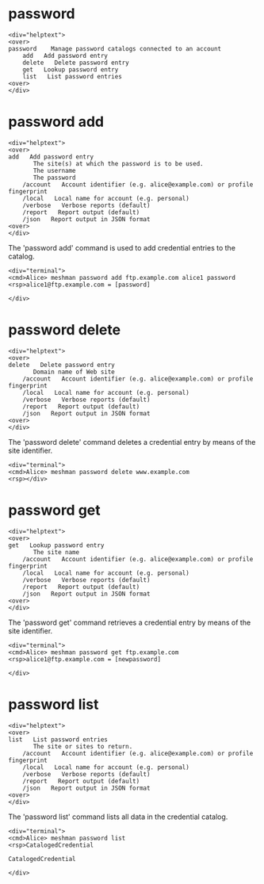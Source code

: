 

# password

~~~~
<div="helptext">
<over>
password    Manage password catalogs connected to an account
    add   Add password entry
    delete   Delete password entry
    get   Lookup password entry
    list   List password entries
<over>
</div>
~~~~


# password add

~~~~
<div="helptext">
<over>
add   Add password entry
       The site(s) at which the password is to be used.
       The username
       The password
    /account   Account identifier (e.g. alice@example.com) or profile fingerprint
    /local   Local name for account (e.g. personal)
    /verbose   Verbose reports (default)
    /report   Report output (default)
    /json   Report output in JSON format
<over>
</div>
~~~~

The 'password add' command is used to add credential entries to the catalog.


~~~~
<div="terminal">
<cmd>Alice> meshman password add ftp.example.com alice1 password
<rsp>alice1@ftp.example.com = [password]

</div>
~~~~



# password delete

~~~~
<div="helptext">
<over>
delete   Delete password entry
       Domain name of Web site
    /account   Account identifier (e.g. alice@example.com) or profile fingerprint
    /local   Local name for account (e.g. personal)
    /verbose   Verbose reports (default)
    /report   Report output (default)
    /json   Report output in JSON format
<over>
</div>
~~~~

The 'password delete' command deletes a credential entry by means of the site identifier.


~~~~
<div="terminal">
<cmd>Alice> meshman password delete www.example.com
<rsp></div>
~~~~




# password get

~~~~
<div="helptext">
<over>
get   Lookup password entry
       The site name
    /account   Account identifier (e.g. alice@example.com) or profile fingerprint
    /local   Local name for account (e.g. personal)
    /verbose   Verbose reports (default)
    /report   Report output (default)
    /json   Report output in JSON format
<over>
</div>
~~~~

The 'password get' command retrieves a credential entry  by means of the site identifier.


~~~~
<div="terminal">
<cmd>Alice> meshman password get ftp.example.com
<rsp>alice1@ftp.example.com = [newpassword]

</div>
~~~~




# password list

~~~~
<div="helptext">
<over>
list   List password entries
       The site or sites to return.
    /account   Account identifier (e.g. alice@example.com) or profile fingerprint
    /local   Local name for account (e.g. personal)
    /verbose   Verbose reports (default)
    /report   Report output (default)
    /json   Report output in JSON format
<over>
</div>
~~~~

The 'password list' command lists all data in the credential catalog.


~~~~
<div="terminal">
<cmd>Alice> meshman password list
<rsp>CatalogedCredential

CatalogedCredential

</div>
~~~~




